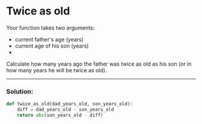 # Twice as old

Your function takes two arguments:

* current father's age (years)
* current age of his son (years)
* 
Сalculate how many years ago the father was twice as old as his son (or in how many years he will be twice as old).

---

### Solution:

```python
def twice_as_old(dad_years_old, son_years_old):
    diff = dad_years_old - son_years_old
    return abs(son_years_old - diff)
```
